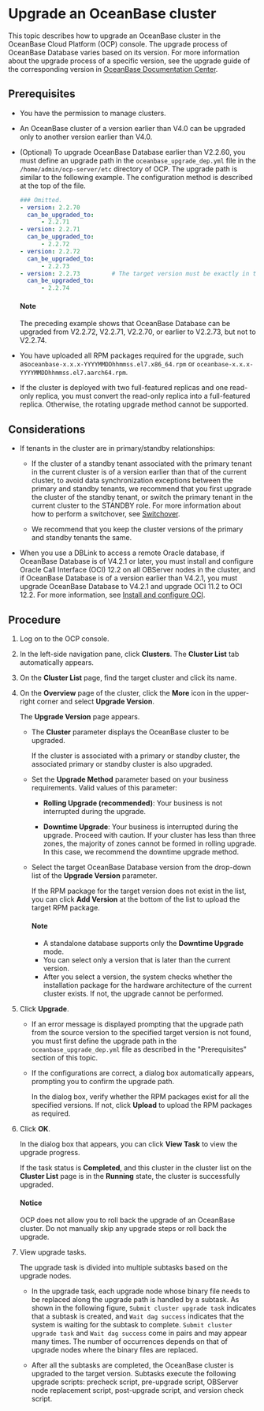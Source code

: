 # Upgrade an OceanBase cluster

This topic describes how to upgrade an OceanBase cluster in the OceanBase Cloud Platform (OCP) console. The upgrade process of OceanBase Database varies based on its version. For more information about the upgrade process of a specific version, see the upgrade guide of the corresponding version in [OceanBase Documentation Center](https://en.oceanbase.com/docs/oceanbase-database).

## Prerequisites

* You have the permission to manage clusters.

* An OceanBase cluster of a version earlier than V4.0 can be upgraded only to another version earlier than V4.0.

* (Optional) To upgrade OceanBase Database earlier than V2.2.60, you must define an upgrade path in the `oceanbase_upgrade_dep.yml` file in the `/home/admin/ocp-server/etc` directory of OCP. The upgrade path is similar to the following example. The configuration method is described at the top of the file.

  ```yaml
  ### Omitted.
  - version: 2.2.70
    can_be_upgraded_to:
        - 2.2.71
  - version: 2.2.71
    can_be_upgraded_to:
        - 2.2.72
  - version: 2.2.72
    can_be_upgraded_to:
        - 2.2.73
  - version: 2.2.73         # The target version must be exactly in this format, including the two lines below:
    can_be_upgraded_to:
        - 2.2.74
  ```

   <main id="notice" type='explain'>
    <h4>Note</h4>
    <p>The preceding example shows that OceanBase Database can be upgraded from V2.2.72, V2.2.71, V2.2.70, or earlier to V2.2.73, but not to V2.2.74.</p>
   </main>
  
* You have uploaded all RPM packages required for the upgrade, such as`oceanbase-x.x.x-YYYYMMDDhhmmss.el7.x86_64.rpm` or `oceanbase-x.x.x-YYYYMMDDhhmmss.el7.aarch64.rpm`.

* If the cluster is deployed with two full-featured replicas and one read-only replica, you must convert the read-only replica into a full-featured replica. Otherwise, the rotating upgrade method cannot be supported.

## Considerations

* If tenants in the cluster are in primary/standby relationships:

  * If the cluster of a standby tenant associated with the primary tenant in the current cluster is of a version earlier than that of the current cluster, to avoid data synchronization exceptions between the primary and standby tenants, we recommend that you first upgrade the cluster of the standby tenant, or switch the primary tenant in the current cluster to the STANDBY role. For more information about how to perform a switchover, see <a href="../1200.manage-disaster-recovery/100.switching-primary-and-standby-tenants/">[Switchover](../1200.manage-disaster-recovery/100.switching-primary-and-standby-tenants/100.daily-active-standby-tenant-switchover.md)</a>.

  * We recommend that you keep the cluster versions of the primary and standby tenants the same.

* When you use a DBLink to access a remote Oracle database, if OceanBase Database is of V4.2.1 or later, you must install and configure Oracle Call Interface (OCI) 12.2 on all OBServer nodes in the cluster, and if OceanBase Database is of a version earlier than V4.2.1, you must upgrade OceanBase Database to V4.2.1 and upgrade OCI 11.2 to OCI 12.2. For more information, see [Install and configure OCI](https://www.oceanbase.com/docs/common-oceanbase-database-cn-1000000000641866).

## Procedure

1. Log on to the OCP console.

2. In the left-side navigation pane, click **Clusters**. The **Cluster List** tab automatically appears.

3. On the **Cluster List** page, find the target cluster and click its name.

4. On the **Overview** page of the cluster, click the **More** icon in the upper-right corner and select **Upgrade Version**.

   The **Upgrade Version** page appears.

   * The **Cluster** parameter displays the OceanBase cluster to be upgraded.

     If the cluster  is associated with a primary or standby cluster, the associated primary or standby cluster is also upgraded.

   * Set the **Upgrade Method** parameter based on your business requirements. Valid values of this parameter:

     * **Rolling Upgrade (recommended)**: Your business is not interrupted during the upgrade.

     * **Downtime Upgrade**: Your business is interrupted during the upgrade. Proceed with caution. If your cluster has less than three zones, the majority of zones cannot be formed in rolling upgrade. In this case, we recommend the downtime upgrade method.

   * Select the target OceanBase Database version from the drop-down list of the **Upgrade Version** parameter.

     If the RPM package for the target version does not exist in the list, you can click **Add Version** at the bottom of the list to upload the target RPM package.

     <main id="notice" type='explain'>
     <h4>Note</h4>
     <p><ul>
     <li>A standalone database supports only the <b>Downtime Upgrade</b> mode. </li>
     <li>You can select only a version that is later than the current version. </li>
     <li>After you select a version, the system checks whether the installation package for the hardware architecture of the current cluster exists. If not, the upgrade cannot be performed. </li>
     </ul></p>
     </main>

5. Click **Upgrade**.

   * If an error message is displayed prompting that the upgrade path from the source version to the specified target version is not found, you must first define the upgrade path in the `oceanbase_upgrade_dep.yml` file as described in the "Prerequisites" section of this topic.

   * If the configurations are correct, a dialog box automatically appears, prompting you to confirm the upgrade path.

     In the dialog box, verify whether the RPM packages exist for all the specified versions. If not, click **Upload** to upload the RPM packages as required.

6. Click **OK**.

   In the dialog box that appears, you can click **View Task** to view the upgrade progress.

   If the task status is **Completed**, and this cluster in the cluster list on the **Cluster List** page is in the **Running** state, the cluster is successfully upgraded.

   <main id="notice" type='notice'>
    <h4>Notice</h4>
    <p>OCP does not allow you to roll back the upgrade of an OceanBase cluster. Do not manually skip any upgrade steps or roll back the upgrade. </p>
   </main>
  
7. View upgrade tasks.

   The upgrade task is divided into multiple subtasks based on the upgrade nodes.

   * In the upgrade task, each upgrade node whose binary file needs to be replaced along the upgrade path is handled by a subtask.
    As shown in the following figure, `Submit cluster upgrade task` indicates that a subtask is created, and `Wait dag success` indicates that the system is waiting for the subtask to complete. `Submit cluster upgrade task` and `Wait dag success` come in pairs and may appear many times. The number of occurrences depends on that of upgrade nodes where the binary files are replaced.

   * After all the subtasks are completed, the OceanBase cluster is upgraded to the target version. Subtasks execute the following upgrade scripts: precheck script, pre-upgrade script, OBServer node replacement script, post-upgrade script, and version check script.
